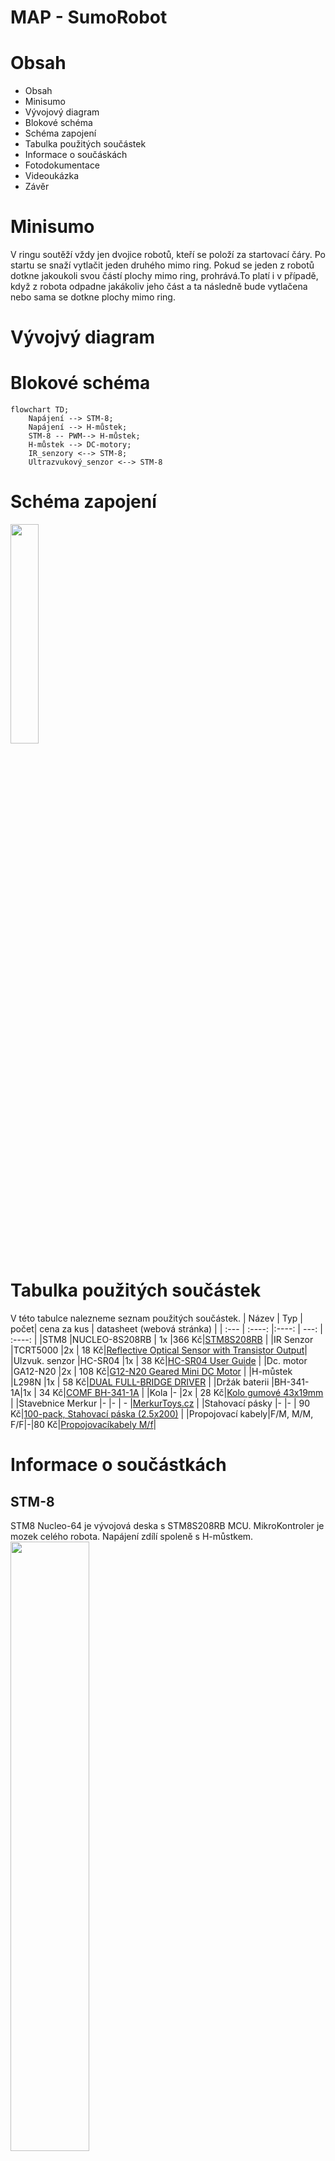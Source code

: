 # MAP - SumoRobot
# Obsah
- Obsah
- Minisumo
- Vývojový diagram
- Blokové schéma
- Schéma zapojení
- Tabulka použitých součástek
- Informace o součáskách
- Fotodokumentace
- Videoukázka
- Závěr


# Minisumo
V ringu soutěží vždy jen dvojice robotů, kteří se položí za startovací čáry. Po startu se snaží vytlačit jeden druhého mimo ring. Pokud se jeden z robotů dotkne jakoukoli svou částí plochy mimo ring, prohrává.To platí i v případě, když z robota odpadne jakákoliv jeho část a ta následně bude vytlačena nebo sama se dotkne plochy mimo ring.  

# Vývojvý diagram

# Blokové schéma
```mermaid
flowchart TD;
    Napájení --> STM-8;
    Napájení --> H-můstek;
    STM-8 -- PWM--> H-můstek;
    H-můstek --> DC-motory;
    IR_senzory <--> STM-8;
    Ultrazvukový_senzor <--> STM-8

```

# Schéma zapojení
<img src="./img/schema.jpg" width=30% height=30%>

# Tabulka použitých součástek
V této tabulce nalezneme seznam použitých součástek.
|      Název       |   Typ   | počet| cena za kus |                                           datasheet (webová stránka)                                               |
|      :---        | :----:         |:----: |     ---:    |                                           :----:                                                            |
|STM8              |NUCLEO-8S208RB  | 1x   |366 Kč|[STM8S208RB](https://www.st.com/resource/en/user_manual/um2364-stm8s208rbt6-nucleo64-board-stmicroelectronics.pdf)   |
|IR Senzor         |TCRT5000 |2x    |        18 Kč|[Reflective Optical Sensor with Transistor Output](https://www.laskakit.cz/user/related_files/tcrt5000_datasheet.pdf)|
|Ulzvuk. senzor    |HC-SR04  |1x    |        38 Kč|[HC-SR04 User Guide](https://www.laskakit.cz/user/related_files/hc-sr04_ultrasonic_module_user_guidejohn.pdf)        |
|Dc. motor         |GA12-N20 |2x    |       108 Kč|[G12-N20 Geared Mini DC Motor](https://www.handsontec.com/dataspecs/GA12-N20.pdf)                                    |
|H-můstek          |L298N    |1x    |        58 Kč|[DUAL FULL-BRIDGE DRIVER](https://www.laskakit.cz/user/related_files/l298n.pdf)                                      |
|Držák baterii     |BH-341-1A|1x    |        34 Kč|[COMF BH-341-1A](https://www.laskakit.cz/comf-bh-341-1a-drzak-baterie-4xaa-dratove-vyvody/)                          |
|Kola              |-        |2x    |        28 Kč|[Kolo gumové 43x19mm](https://www.laskakit.cz/kolo-gumene-43x19mm/)                                                  |
|Stavebnice Merkur |-        |-     |          -  |[MerkurToys.cz](https://eshop.merkurtoys.cz/k4-stavebnice)                                                           |
|Stahovací pásky   |-        |-     |        90 Kč|[100-pack, Stahovací páska (2.5x200)](https://www.alza.cz/100-pack-stahovaci-paska-2-5x200-d1488352.htm)             |
|Propojovací kabely|F/M, M/M, F/F|-|80 Kč|[Propojovacíkabely M/f](https://www.laskakit.cz/dupont-propojovaci-kabely-40ks-m-f-samec-samice--10cm-/?gclid=EAIaIQobChMIxPqH14Cv-AIVw4ODBx2sxAdBEAQYAyABEgIR2_D_BwE)|
# Informace o součástkách

## STM-8
STM8 Nucleo-64 je vývojová deska s STM8S208RB MCU. MikroKontroler je mozek celého robota. Napájení zdílí spoleně s H-můstkem.  
<img src="./img/STM8.webp" width=50% height=50%>

## Infračervený senzor
Robot disponuje 2 infračervenými senzory pro sledování čáry. Senzory kontrolují, zda se robot nachází v hracím poli a že z něj nevyjede.  
<img src="./img/IR.webp" width=30% height=30%>

## Ultrazvukový senzor
V přední časti robota se nachází ultrazvukový senzor, jehož prací je určit přítomnost nepřítele. Nachází-li se nepřítel před robotem, robot se rozjede a plnou parou do protívníka narazí avytlačí ho ven z hřiště.  
<img src="./img/UZ.jpg" width=30% height=30%>

## DC Motor
Stejnosměrné motory s převodovkou jsou jedinným pohonem sumorobota. Nenechte se ale s nimi zmást, i přes jejich velikost dokáží předat dostatečně velkou sílu, aby poháněli robota a zároveň protivníka vytlačili ven z hřoště.  
<img src="./img/DC-motor.jpg" width=30% height=30%>

## H-můstek
Jedná se o ovládací prvek, který ovládá chod stejnosměrných motorů. Umožňuje motorům chod dopředu, dozadu ale i každý jiným směrem. H-můstek je napájen 4x 1.5V bateriemi.  
<img src="./img/l298.jpg" width=30% height=30%>

## Držák baterií
Nápájení obstarávají 4 AA baterie, které jsou usazeny do držáku baterii COMF BH-341-1A.  
<img src="./img/bat.jpg" width=30% height=30%>
## Kola
Dc motory jsou osazeny koly s gumovou pneumatikou o rozměrech 43x19mm. Kola byla navržena přímo pro hřídel motoru.  
<img src="./img/kolo.jpg" width=30% height=30%>

## Stavebnice Merkur
Tělo robota je kompletně sestaveno ze stavebnice Merkur, se kterou si určitě každý znas alespoň jednou hrál.  
<img src="./img/merkur.jpg" width=30% height=30%>

## Ostatní součástky
Dalšími použitými součástkami jsou propojovací kebeli, které slouží k propojení jednotlivách částí robota a stahovací pásky, které momáhají držet určité součástky na místě.  
<img src="./img/paska.jpg" width=30% height=30%> <img src="./img/kabel.jpg" width=30% height=30%>

# Fotodokumentace

<img src="./img/bot_dole.jpg" width=50% height=50%><img src="./img/bot_bok.jpg" width=50% height=50%>
<img src="./img/bot_predek.jpg" width=50% height=50%><img src="./img/bot_zadek.jpg" width=50% height=50%>
<img src="./img/bot_vrch.jpg" width=50% height=50%>

# Videoukázka


# Závěr
Při tvorbě projetku jsme si prošli jak pozitivními, tak i negativními zkušenostmi. Nadosmrti si budeme pomatovat první pohyby našeho vytvoru, ze kterého se postupem času stal funkční sumorobot. Bohužel jseme se neobešli bez problémů. Hned ze začátku programovací fáze se objevil proplém, kde jsme nebyli schopni vyřešit funkci ultrazvukového senzoru. Po několika dnech zkoušení se ukázalo že problém není na naši straně a my byli nuceni senzor vymněnit, což nás o několik dní zdrželo. Každopádně jsme se naučili mnohé jak o součástkách se kterými by jsem se ve škole nesetkali, tak i programovacím jazyce C. Doufejme, že náš robot vyjde z arény jako výtěz.
# Rozdělení Práce
## Petr Cupal
- Návrh zapojení
- Zajištění součástek
- Zapojení robota
- Sestavení
- Dokumentace(Schéma zapojení, bokové chchéma, Seznam součástek, )

## Matin Bernát
- Návrh programu
- Zapojení robota
- Tvorba programu
- dokumentace (Návrh vývojového diagramu)